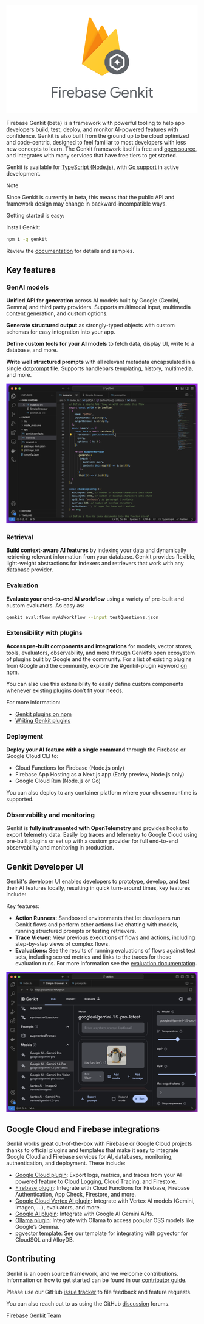 ![Firebase Genkit logo](docs/resources/genkit-logo.png 'Firebase Genkit')

Firebase Genkit (beta) is a framework with powerful tooling to help app developers build, test, deploy, and monitor AI-powered features with confidence. Genkit is also built from the ground up to be cloud optimized and code-centric, designed to feel familiar to most developers with less new concepts to learn. The Genkit framework itself is free and [open source](./LICENSE), and integrates with many services that have free tiers to get started.

Genkit is available for [TypeScript (Node.js)](https://www.npmjs.com/package/genkit), with [Go support](https://github.com/firebase/genkit/tree/main/go) in active development.

> [!NOTE]
> Since Genkit is currently in beta, this means that the public API and framework design may change in backward-incompatible ways.

Getting started is easy:

Install Genkit:

```bash
npm i -g genkit
```

Review the [documentation](https://firebase.google.com/docs/genkit) for details and samples.

## Key features

### GenAI models

**Unified API for generation** across AI models built by Google (Gemini, Gemma) and third party providers. Supports multimodal input, multimedia content generation, and custom options.

**Generate structured output** as strongly-typed objects with custom schemas for easy integration into your app.

**Define custom tools for your AI models** to fetch data, display UI, write to a database, and more.

**Write well structured prompts** with all relevant metadata encapsulated in a single [dotprompt](https://firebase.google.com/docs/genkit/dotprompt) file. Supports handlebars templating, history, multimedia, and more.

![Screenshot of IDE showing Firebase Genkit RAG sample code](docs/resources/readme-rag-screenshot.png)

### Retrieval

**Build context-aware AI features** by indexing your data and dynamically retrieving relevant information from your database. Genkit provides flexible, light-weight abstractions for indexers and retrievers that work with any database provider.

### Evaluation

**Evaluate your end-to-end AI workflow** using a variety of pre-built and custom evaluators. As easy as:

```bash
genkit eval:flow myAiWorkflow --input testQuestions.json
```

### Extensibility with plugins

**Access pre-built components and integrations** for models, vector stores, tools, evaluators, observability, and more through Genkit’s open ecosystem of plugins built by Google and the community. For a list of existing plugins from Google and the community, explore the #genkit-plugin keyword [on npm](https://www.npmjs.com/search?q=keywords:genkit-plugin).

You can also use this extensibility to easily define custom components whenever existing plugins don’t fit your needs.

For more information:

- [Genkit plugins on npm](https://www.npmjs.com/search?q=keywords:genkit-plugin)
- [Writing Genkit plugins](https://firebase.google.com/docs/genkit/plugin-authoring)

### Deployment

**Deploy your AI feature with a single command** through the Firebase or Google Cloud CLI to:

- Cloud Functions for Firebase (Node.js only)
- Firebase App Hosting as a Next.js app (Early preview, Node.js only)
- Google Cloud Run (Node.js or Go)

You can also deploy to any container platform where your chosen runtime is supported.

### Observability and monitoring

Genkit is **fully instrumented with OpenTelemetry** and provides hooks to export telemetry data. Easily log traces and telemetry to Google Cloud using pre-built plugins or set up with a custom provider for full end-to-end observability and monitoring in production.

## Genkit Developer UI

Genkit's developer UI enables developers to prototype, develop, and test their AI features locally, resulting in quick turn-around times, key features include:

Key features:

- **Action Runners:** Sandboxed environments that let developers run Genkit flows and perform other actions like chatting with models, running structured prompts or testing retrievers.
- **Trace Viewer:** View previous executions of flows and actions, including step-by-step views of complex flows.
- **Evaluations:** See the results of running evaluations of flows against test sets, including scored metrics and links to the traces for those evaluation runs. For more information see the [evaluation documentation](https://firebase.google.com/docs/genkit/evaluation).

![Screenshot of IDE showing Firebase Genkit RAG sample code](docs/resources/readme-ui-screenshot.png)

## Google Cloud and Firebase integrations

Genkit works great out-of-the-box with Firebase or Google Cloud projects thanks to official plugins and templates that make it easy to integrate Google Cloud and Firebase services for AI, databases, monitoring, authentication, and deployment. These include:

- [Google Cloud plugin](https://firebase.google.com/docs/genkit/plugins/google-cloud): Export logs, metrics, and traces from your AI-powered feature to Cloud Logging, Cloud Tracing, and Firestore.
- [Firebase plugin](https://firebase.google.com/docs/genkit/plugins/firebase): Integrate with Cloud Functions for Firebase, Firebase Authentication, App Check, Firestore, and more.
- [Google Cloud Vertex AI plugin](https://firebase.google.com/docs/genkit/plugins/vertex-ai): Integrate with Vertex AI models (Gemini, Imagen, …), evaluators, and more.
- [Google AI plugin](https://firebase.google.com/docs/genkit/plugins/google-genai): Integrate with Google AI Gemini APIs.
- [Ollama plugin](https://firebase.google.com/docs/genkit/plugins/ollama): Integrate with Ollama to access popular OSS models like Google’s Gemma.
- [pgvector template](https://firebase.google.com/docs/genkit/templates/pgvector): See our template for integrating with pgvector for CloudSQL and AlloyDB.

## Contributing

Genkit is an open source framework, and we welcome contributions. Information on how to get started can be found in our [contributor guide](CONTRIBUTING.md).

Please use our GitHub [issue tracker](https://github.com/firebase/genkit/issues) to file feedback and feature requests.

You can also reach out to us using the GitHub [discussion](https://github.com/firebase/genkit/discussions) forums.

Firebase Genkit Team
